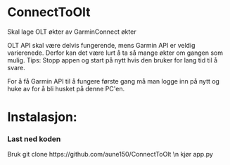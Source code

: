 # ConnectToOlt
Skal lage OLT økter av GarminConnect økter

OLT API skal være delvis fungerende, mens Garmin API er veldig varierenede. Derfor kan det være lurt å ta så mange økter om gangen som mulig. 
Tips: Stopp appen og start på nytt hvis den bruker for lang tid til å svare.

For å få Garmin API til å fungere første gang må man logge inn på nytt og huke av for å bli husket på denne PC'en. 



<h1>Instalasjon:</h1>

<h3>Last ned koden</h3>
Bruk git clone https://github.com/aune150/ConnectToOlt \n
kjør app.py


